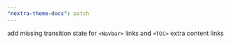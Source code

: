 ```yaml
---
"nextra-theme-docs": patch
---
```


add missing transition state for `<Navbar>` links and `<TOC>` extra content links
